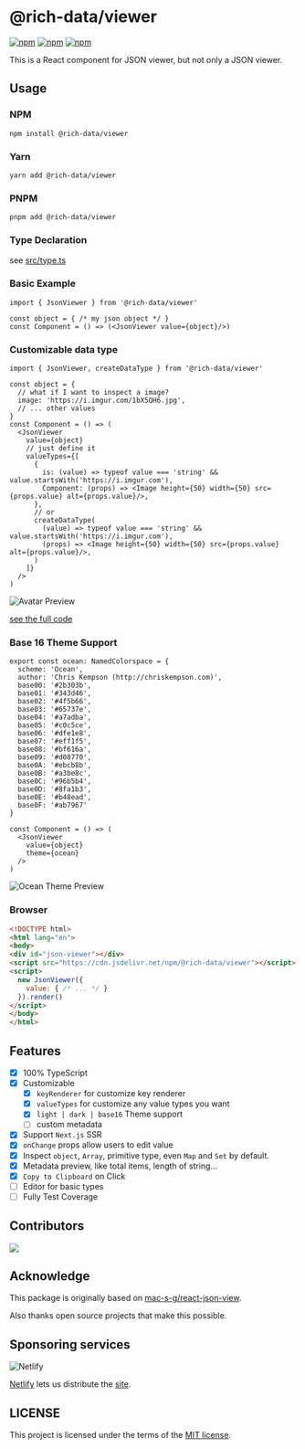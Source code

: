 # @rich-data/viewer

[![npm](https://img.shields.io/npm/v/@rich-data/viewer)](https://www.npmjs.com/package/@rich-data/viewer)
[![npm](https://img.shields.io/npm/dm/@rich-data/viewer.svg)](https://www.npmjs.com/package/@rich-data/viewer)
[![npm](https://img.shields.io/npm/l/@rich-data/viewer)](https://github.com/himself65/data-viewer/blob/main/LICENSE)

[//]: # ([![codecov]&#40;https://codecov.io/gh/TexteaInc/json-viewer/branch/main/graph/badge.svg?token=r32mzVhrRl&#41;]&#40;https://codecov.io/gh/TexteaInc/json-viewer&#41;)
[//]: # ([![Netlify Status]&#40;https://api.netlify.com/api/v1/badges/4fab3ed5-7084-449d-9fc9-12df09108301/deploy-status&#41;]&#40;https://viewer.textea.io&#41;)

This is a React component for JSON viewer, but not only a JSON viewer.

## Usage

### NPM
```shell
npm install @rich-data/viewer
```
### Yarn
```shell
yarn add @rich-data/viewer
```
### PNPM
```shell
pnpm add @rich-data/viewer
```

### Type Declaration

see [src/type.ts](src/type.ts)

### Basic Example

```tsx
import { JsonViewer } from '@rich-data/viewer'

const object = { /* my json object */ }
const Component = () => (<JsonViewer value={object}/>)
```

### Customizable data type

```tsx
import { JsonViewer, createDataType } from '@rich-data/viewer'

const object = {
  // what if I want to inspect a image?
  image: 'https://i.imgur.com/1bX5QH6.jpg',
  // ... other values
}
const Component = () => (
  <JsonViewer
    value={object}
    // just define it
    valueTypes={[
      {
        is: (value) => typeof value === 'string' && value.startsWith('https://i.imgur.com'),
        Component: (props) => <Image height={50} width={50} src={props.value} alt={props.value}/>,
      },
      // or
      createDataType(
        (value) => typeof value === 'string' && value.startsWith('https://i.imgur.com'),
        (props) => <Image height={50} width={50} src={props.value} alt={props.value}/>,
      )
    ]}
  />
)
```

![Avatar Preview](public/avatar-preview.png)

[see the full code](docs/pages/full/index.tsx)

### Base 16 Theme Support

```tsx
export const ocean: NamedColorspace = {
  scheme: 'Ocean',
  author: 'Chris Kempson (http://chriskempson.com)',
  base00: '#2b303b',
  base01: '#343d46',
  base02: '#4f5b66',
  base03: '#65737e',
  base04: '#a7adba',
  base05: '#c0c5ce',
  base06: '#dfe1e8',
  base07: '#eff1f5',
  base08: '#bf616a',
  base09: '#d08770',
  base0A: '#ebcb8b',
  base0B: '#a3be8c',
  base0C: '#96b5b4',
  base0D: '#8fa1b3',
  base0E: '#b48ead',
  base0F: '#ab7967'
}

const Component = () => (
  <JsonViewer
    value={object}
    theme={ocean}
  />
)
```

![Ocean Theme Preview](public/ocean-theme.png)

### Browser

```html
<!DOCTYPE html>
<html lang="en">
<body>
<div id="json-viewer"></div>
<script src="https://cdn.jsdelivr.net/npm/@rich-data/viewer"></script>
<script>
  new JsonViewer({
    value: { /* ... */ }
  }).render()
</script>
</body>
</html>
```

## Features

- [X] 100% TypeScript
- [X] Customizable
    - [X] `keyRenderer` for customize key renderer
    - [X] `valueTypes` for customize any value types you want
    - [X] `light | dark | base16` Theme support
    - [ ] custom metadata
- [X] Support `Next.js` SSR
- [X] `onChange` props allow users to edit value
- [X] Inspect `object`, `Array`, primitive type, even `Map` and `Set` by default.
- [X] Metadata preview, like total items, length of string...
- [X] `Copy to Clipboard` on Click
- [ ] Editor for basic types
- [ ] Fully Test Coverage

## Contributors

<a href="https://github.com/himself65/json-viewer/graphs/contributors"><img src="https://opencollective.com/json-viewer/contributors.svg?width=890&button=false" /></a>

## Acknowledge

This package is originally based on [mac-s-g/react-json-view](https://github.com/mac-s-g/react-json-view).

Also thanks open source projects that make this possible.

## Sponsoring services

![Netlify](https://www.netlify.com/v3/img/components/full-logo-light.svg)

[Netlify](https://www.netlify.com/) lets us distribute the [site](https://viewer.textea.io).

## LICENSE

This project is licensed under the terms of the [MIT license](LICENSE).
